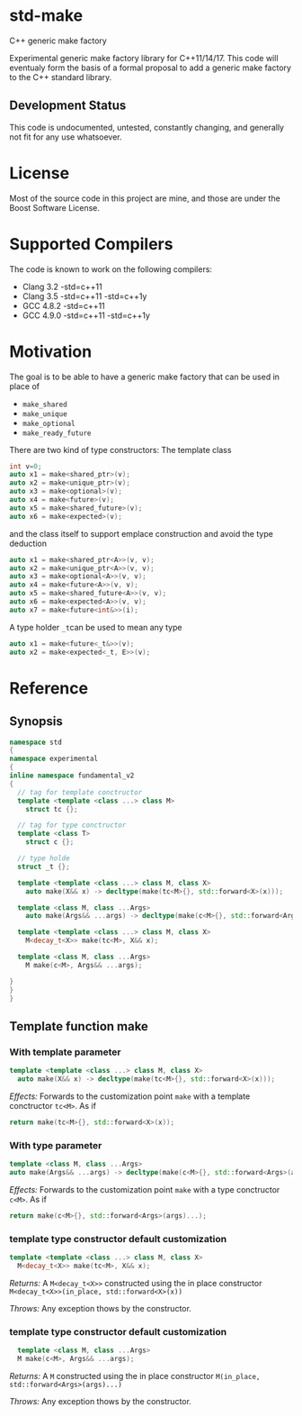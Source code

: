 std-make
========

C++ generic make factory 

Experimental generic make factory library for C++11/14/17. This code will eventualy form the basis of a formal proposal to add a generic make factory to the C++ standard library.

## Development Status

This code is undocumented, untested, constantly changing, and generally not fit for any use whatsoever.


# License

Most of the source code in this project are mine, and those are under the Boost Software License.

# Supported Compilers

The code is known to work on the following compilers:

* Clang 3.2 -std=c++11 
* Clang 3.5 -std=c++11 -std=c++1y
* GCC 4.8.2 -std=c++11
* GCC 4.9.0 -std=c++11 -std=c++1y

# Motivation

The goal is to be able to have a generic make factory that can be used in place of 
* ```make_shared``` 
* ```make_unique```
* ```make_optional```
* ```make_ready_future```

There are two kind of type constructors: The template class

```c++
int v=0;
auto x1 = make<shared_ptr>(v);
auto x2 = make<unique_ptr>(v);
auto x3 = make<optional>(v);
auto x4 = make<future>(v);
auto x5 = make<shared_future>(v);
auto x6 = make<expected>(v);
```

and the class itself to support emplace construction and avoid the type deduction

```c++
auto x1 = make<shared_ptr<A>>(v, v);
auto x2 = make<unique_ptr<A>>(v, v);
auto x3 = make<optional<A>>(v, v);
auto x4 = make<future<A>>(v, v);
auto x5 = make<shared_future<A>>(v, v);
auto x6 = make<expected<A>>(v, v);
auto x7 = make<future<int&>>(i);
```

A type holder ```_t```can be used to mean any type
```c++
auto x1 = make<future<_t&>>(v);
auto x2 = make<expected<_t, E>>(v);
```

# Reference

## Synopsis 

```c++
namespace std
{
namespace experimental
{
inline namespace fundamental_v2
{
  // tag for template conctructor
  template <template <class ...> class M>
    struct tc {};

  // tag for type conctructor
  template <class T>
    struct c {};

  // type holde
  struct _t {};

  template <template <class ...> class M, class X>
    auto make(X&& x) -> decltype(make(tc<M>{}, std::forward<X>(x)));

  template <class M, class ...Args>
    auto make(Args&& ...args) -> decltype(make(c<M>{}, std::forward<Args>(args)...));

  template <template <class ...> class M, class X>
    M<decay_t<X>> make(tc<M>, X&& x);

  template <class M, class ...Args>
    M make(c<M>, Args&& ...args);

}
}
}

```

## Template function make 

### With template parameter

```c++
template <template <class ...> class M, class X>
  auto make(X&& x) -> decltype(make(tc<M>{}, std::forward<X>(x)));
```

*Effects:* Forwards to the customization point `make` with a template conctructor `tc<M>`. As if

```c++
return make(tc<M>{}, std::forward<X>(x));
```

### With type parameter

```c++
template <class M, class ...Args>
auto make(Args&& ...args) -> decltype(make(c<M>{}, std::forward<Args>(args)...));
```

*Effects:* Forwards to the customization point `make` with a type conctructor `c<M>`. As if

```c++
return make(c<M>{}, std::forward<Args>(args)...);
```

### template type constructor default customization


```c++
template <template <class ...> class M, class X>
  M<decay_t<X>> make(tc<M>, X&& x);
```

*Returns:* A `M<decay_t<X>>` constructed using the in place constructor `M<decay_t<X>>(in_place, std::forward<X>(x))`

*Throws:* Any exception thows by the constructor.

### template type constructor default customization


```c++
  template <class M, class ...Args>
  M make(c<M>, Args&& ...args);
```

*Returns:* A `M` constructed using the in place constructor `M(in_place, std::forward<Args>(args)...)`

*Throws:* Any exception thows by the constructor.
